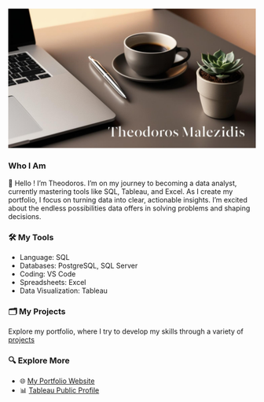 ![Banner](banner/banner2.jpg)
### Who I Am

👋 Hello ! I’m Theodoros. I’m on my journey to becoming a data analyst, currently mastering tools like SQL, Tableau, and Excel. As I create my portfolio, I focus on turning data into clear, actionable insights. I’m excited about the endless possibilities data offers in solving problems and shaping decisions.

### 🛠️ My Tools

- Language: SQL
- Databases: PostgreSQL, SQL Server
- Coding: VS Code
- Spreadsheets: Excel
- Data Visualization: Tableau

### 🗂️ My Projects

Explore my portfolio, where I try to develop my skills through a variety of [projects](https://github.com/theodorosmalezidis/PortfolioNavigator/blob/main/README.md)

### 🔍 Explore More

- 🌐 [My Portfolio Website](https://theodorosmalezidis.github.io/)
- 📊 [Tableau Public Profile](https://public.tableau.com/app/profile/theodoros.malezidis7413/vizzes)